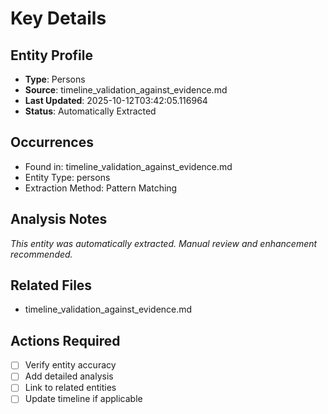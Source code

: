 # Key Details

## Entity Profile
- **Type**: Persons
- **Source**: timeline_validation_against_evidence.md
- **Last Updated**: 2025-10-12T03:42:05.116964
- **Status**: Automatically Extracted

## Occurrences
- Found in: timeline_validation_against_evidence.md
- Entity Type: persons
- Extraction Method: Pattern Matching

## Analysis Notes
*This entity was automatically extracted. Manual review and enhancement recommended.*

## Related Files
- timeline_validation_against_evidence.md

## Actions Required
- [ ] Verify entity accuracy
- [ ] Add detailed analysis
- [ ] Link to related entities
- [ ] Update timeline if applicable

